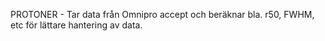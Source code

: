 PROTONER - Tar data från Omnipro accept och beräknar bla. r50, FWHM, etc för lättare hantering av data.
